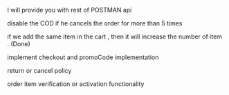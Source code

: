  
I will provide you with rest of POSTMAN api


disable the COD if he cancels the order for more than 5 times

if we add the same item in the cart , then it will increase the number of item . (Done)

implement checkout and promoCode implementation

return or cancel policy

order item verification or activation functionality

